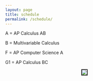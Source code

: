 ```yaml
---
layout: page
title: schedule
permalink: /schedule/
---
```


A  = AP Calculus AB

B  = Multivariable Calculus

F  = AP Computer Science A

G1 = AP Calculus BC

<p align="center"> <img src="https://allreals.github.io/d-img/schedule-2022-2023.png" border="2"> </p>
